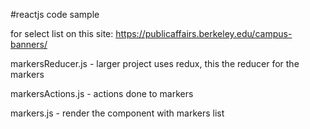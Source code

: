 #reactjs code sample 


for select list on this site: https://publicaffairs.berkeley.edu/campus-banners/


markersReducer.js - larger project uses redux, this the reducer for the markers 

markersActions.js - actions done to markers

markers.js - render the component with markers list
